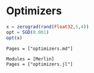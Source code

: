 # Optimizers

```julia
x = zerograd(rand(Float32,5,4))
opt = SGD(0.001)
opt(x)
```

```@index
Pages = ["optimizers.md"]
```

```@autodocs
Modules = [Merlin]
Pages = ["optimizers.jl"]
```
